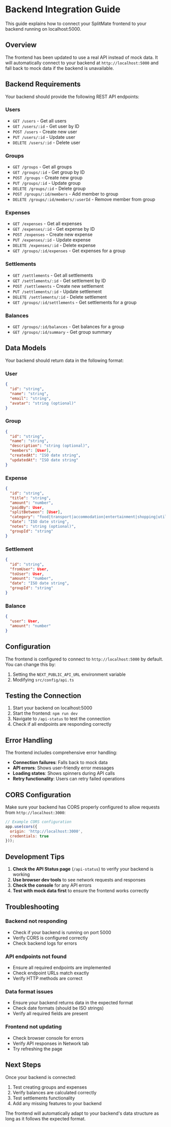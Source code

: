 # Backend Integration Guide

This guide explains how to connect your SplitMate frontend to your backend running on localhost:5000.

## Overview

The frontend has been updated to use a real API instead of mock data. It will automatically connect to your backend at `http://localhost:5000` and fall back to mock data if the backend is unavailable.

## Backend Requirements

Your backend should provide the following REST API endpoints:

### Users
- `GET /users` - Get all users
- `GET /users/:id` - Get user by ID
- `POST /users` - Create new user
- `PUT /users/:id` - Update user
- `DELETE /users/:id` - Delete user

### Groups
- `GET /groups` - Get all groups
- `GET /groups/:id` - Get group by ID
- `POST /groups` - Create new group
- `PUT /groups/:id` - Update group
- `DELETE /groups/:id` - Delete group
- `POST /groups/:id/members` - Add member to group
- `DELETE /groups/:id/members/:userId` - Remove member from group

### Expenses
- `GET /expenses` - Get all expenses
- `GET /expenses/:id` - Get expense by ID
- `POST /expenses` - Create new expense
- `PUT /expenses/:id` - Update expense
- `DELETE /expenses/:id` - Delete expense
- `GET /groups/:id/expenses` - Get expenses for a group

### Settlements
- `GET /settlements` - Get all settlements
- `GET /settlements/:id` - Get settlement by ID
- `POST /settlements` - Create new settlement
- `PUT /settlements/:id` - Update settlement
- `DELETE /settlements/:id` - Delete settlement
- `GET /groups/:id/settlements` - Get settlements for a group

### Balances
- `GET /groups/:id/balances` - Get balances for a group
- `GET /groups/:id/summary` - Get group summary

## Data Models

Your backend should return data in the following format:

### User
```json
{
  "id": "string",
  "name": "string",
  "email": "string",
  "avatar": "string (optional)"
}
```

### Group
```json
{
  "id": "string",
  "name": "string",
  "description": "string (optional)",
  "members": [User],
  "createdAt": "ISO date string",
  "updatedAt": "ISO date string"
}
```

### Expense
```json
{
  "id": "string",
  "title": "string",
  "amount": "number",
  "paidBy": User,
  "splitBetween": [User],
  "category": "food|transport|accommodation|entertainment|shopping|utilities|other",
  "date": "ISO date string",
  "notes": "string (optional)",
  "groupId": "string"
}
```

### Settlement
```json
{
  "id": "string",
  "fromUser": User,
  "toUser": User,
  "amount": "number",
  "date": "ISO date string",
  "groupId": "string"
}
```

### Balance
```json
{
  "user": User,
  "amount": "number"
}
```

## Configuration

The frontend is configured to connect to `http://localhost:5000` by default. You can change this by:

1. Setting the `NEXT_PUBLIC_API_URL` environment variable
2. Modifying `src/config/api.ts`

## Testing the Connection

1. Start your backend on localhost:5000
2. Start the frontend: `npm run dev`
3. Navigate to `/api-status` to test the connection
4. Check if all endpoints are responding correctly

## Error Handling

The frontend includes comprehensive error handling:

- **Connection failures**: Falls back to mock data
- **API errors**: Shows user-friendly error messages
- **Loading states**: Shows spinners during API calls
- **Retry functionality**: Users can retry failed operations

## CORS Configuration

Make sure your backend has CORS properly configured to allow requests from `http://localhost:3000`:

```javascript
// Example CORS configuration
app.use(cors({
  origin: 'http://localhost:3000',
  credentials: true
}));
```

## Development Tips

1. **Check the API Status page** (`/api-status`) to verify your backend is working
2. **Use browser dev tools** to see network requests and responses
3. **Check the console** for any API errors
4. **Test with mock data first** to ensure the frontend works correctly

## Troubleshooting

### Backend not responding
- Check if your backend is running on port 5000
- Verify CORS is configured correctly
- Check backend logs for errors

### API endpoints not found
- Ensure all required endpoints are implemented
- Check endpoint URLs match exactly
- Verify HTTP methods are correct

### Data format issues
- Ensure your backend returns data in the expected format
- Check date formats (should be ISO strings)
- Verify all required fields are present

### Frontend not updating
- Check browser console for errors
- Verify API responses in Network tab
- Try refreshing the page

## Next Steps

Once your backend is connected:

1. Test creating groups and expenses
2. Verify balances are calculated correctly
3. Test settlements functionality
4. Add any missing features to your backend

The frontend will automatically adapt to your backend's data structure as long as it follows the expected format. 